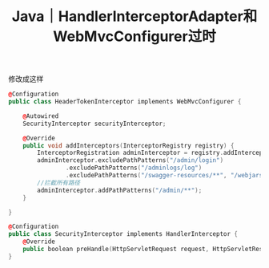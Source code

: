 ﻿---
layout: post
title: Java｜HandlerInterceptorAdapter和WebMvcConfigurer过时
categories: [Java]
description: 关于HandlerInterceptorAdapter和WebMvcConfigurerAdapter过时
keywords: 编程语言, Java
mermaid: false
sequence: false
flow: false
mathjax: false
mindmap: false
mindmap2: false
---

修改成这样

```cpp
@Configuration
public class HeaderTokenInterceptor implements WebMvcConfigurer {

    @Autowired
    SecurityInterceptor securityInterceptor;

    @Override
    public void addInterceptors(InterceptorRegistry registry) {
        InterceptorRegistration adminInterceptor = registry.addInterceptor(securityInterceptor);
        adminInterceptor.excludePathPatterns("/admin/login")
                .excludePathPatterns("/adminlogs/log")
                .excludePathPatterns("/swagger-resources/**", "/webjars/**", "/v2/**", "/swagger-ui.html/**");
        //拦截所有路径
        adminInterceptor.addPathPatterns("/admin/**");
    }

}
```
```cpp
@Configuration
public class SecurityInterceptor implements HandlerInterceptor {
    @Override
    public boolean preHandle(HttpServletRequest request, HttpServletResponse response, Object handler) throws Exception {
}
```

